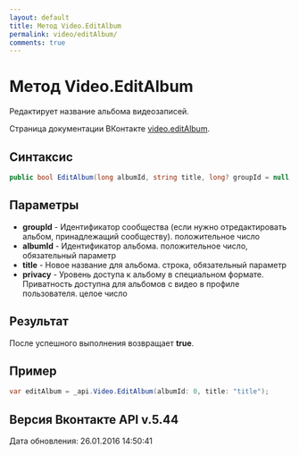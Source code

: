 ```yaml
---
layout: default
title: Метод Video.EditAlbum
permalink: video/editAlbum/
comments: true
---
```

# Метод Video.EditAlbum
Редактирует название альбома видеозаписей.

Страница документации ВКонтакте [video.editAlbum](https://vk.com/dev/video.editAlbum).

## Синтаксис
``` csharp
public bool EditAlbum(long albumId, string title, long? groupId = null, Privacy privacy = null)
```

## Параметры
+ **groupId** - Идентификатор сообщества (если нужно отредактировать альбом, принадлежащий сообществу). положительное число
+ **albumId** - Идентификатор альбома. положительное число, обязательный параметр
+ **title** - Новое название для альбома. строка, обязательный параметр
+ **privacy** - Уровень доступа к альбому в специальном формате. 
Приватность доступна для альбомов с видео в профиле пользователя. целое число

## Результат
После успешного выполнения возвращает **true**.

## Пример
``` csharp
var editAlbum = _api.Video.EditAlbum(albumId: 0, title: "title");
```

## Версия Вконтакте API v.5.44
Дата обновления: 26.01.2016 14:50:41
